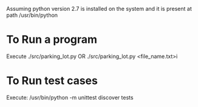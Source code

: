 Assuming python version 2.7 is installed on the system and it is present at path /usr/bin/python

# To Run a program
Execute ./src/parking_lot.py OR ./src/parking_lot.py <file_name.txt>i

# To Run test cases
Execute: /usr/bin/python -m unittest discover tests
